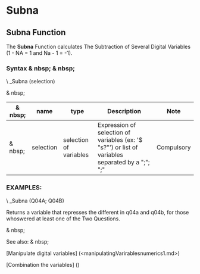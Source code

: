 # Subna

## Subna Function

The **Subna** Function calculates The Subtraction of Several Digital Variables (1 - NA = 1 and Na - 1 = -1).

### Syntax & nbsp; & nbsp;

\ _Subna (selection)

& nbsp;

| & nbsp; | **name** | **type** | **Description** | **Note** |
| --- | --- | --- | --- | --- |
| & nbsp; | selection | selection of variables | Expression of selection of variables (ex: '$ "s?"') or list of variables separated by a ";"; ";"| Compulsory |

### EXAMPLES:

\ _Subna (Q04A; Q04B)

Returns a variable that represses the different in q04a and q04b, for those whoswered at least one of the Two Questions.

& nbsp;

See also: & nbsp;

[Manipulate digital variables] (<manipulatingVarirablesnumerics1.md>)

[Combination the variables] (<combination thevariables1.md>)